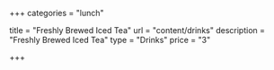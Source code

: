 +++
categories = "lunch"

title = "Freshly Brewed Iced Tea"
url = "content/drinks"
description = "Freshly Brewed Iced Tea" 
type = "Drinks"
price = "3"

+++